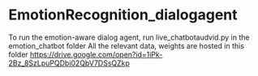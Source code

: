 # EmotionRecognition_dialogagent
To run the emotion-aware dialog agent, run live_chatbotaudvid.py in the emotion_chatbot folder
All the relevant data, weights are hosted in this folder
https://drive.google.com/open?id=1iPk-2Bz_8SzLpuPQDbi02QbV7DSsQZkp

